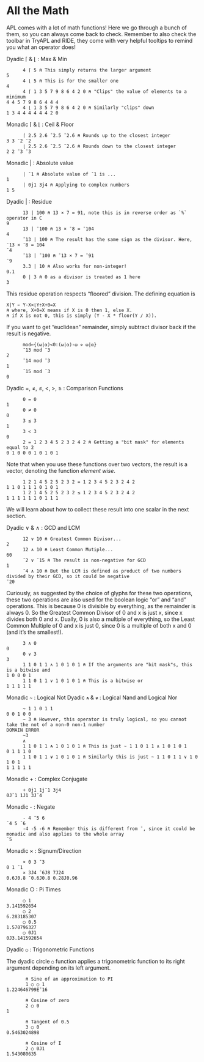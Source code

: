 # All the Math

APL comes with a lot of math functions! Here we go through a bunch of them, so you can always come back to check. Remember to also check the toolbar in TryAPL and RIDE, they come with very helpful tooltips to remind you what an operator does!

Dyadic ⌈ & ⌊ : Max & Min
```apl
      4 ⌈ 5 ⍝ This simply returns the larger argument
5
      4 ⌊ 5 ⍝ This is for the smaller one
4
      4 ⌈ 1 3 5 7 9 8 6 4 2 0 ⍝ "Clips" the value of elements to a minimum
4 4 5 7 9 8 6 4 4 4
      4 ⌊ 1 3 5 7 9 8 6 4 2 0 ⍝ Similarly "clips" down
1 3 4 4 4 4 4 4 2 0
```

Monadic ⌈ & ⌊ : Ceil & Floor
```apl
      ⌈ 2.5 2.6 ¯2.5 ¯2.6 ⍝ Rounds up to the closest integer
3 3 ¯2 ¯2
      ⌊ 2.5 2.6 ¯2.5 ¯2.6 ⍝ Rounds down to the closest integer
2 2 ¯3 ¯3
```

Monadic | : Absolute value
```
      | ¯1 ⍝ Absolute value of ¯1 is ...
1
      | 0j1 3j4 ⍝ Applying to complex numbers
1 5
```

Dyadic | : Residue
```apl
      13 | 100 ⍝ 13 × 7 = 91, note this is in reverse order as `%` operator in C
9
      13 | ¯100 ⍝ 13 × ¯8 = ¯104
4
      ¯13 | 100 ⍝ The result has the same sign as the divisor. Here, ¯13 × ¯8 = 104
¯4
      ¯13 | ¯100 ⍝ ¯13 × 7 = ¯91
¯9
      3.3 | 10 ⍝ Also works for non-integer!
0.1
      0 | 3 ⍝ 0 as a divisor is treated as 1 here
3
```

This residue operation respects “floored” division. The defining equation is
```apl
X|Y ← Y-X×⌊Y÷X+0=X
⍝ where, X+0=X means if X is 0 then 1, else X.
⍝ if X is not 0, this is simply (Y - X * floor(Y / X)).
```

If you want to get “euclidean” remainder, simply subtract divisor back if the result is negative.
```apl
      mod←{(⍵|⍺)<0:(⍵|⍺)-⍵ ⋄ ⍵|⍺}
      ¯13 mod ¯3
2
      ¯14 mod ¯3
1
      ¯15 mod ¯3
0
```

Dyadic =, ≠, ≤, <, >, ≥ : Comparison Functions
```apl
      0 = 0
1
      0 ≠ 0
0
      3 ≤ 3
1
      3 < 3
0
      2 = 1 2 3 4 5 2 3 2 4 2 ⍝ Getting a "bit mask" for elements equal to 2
0 1 0 0 0 1 0 1 0 1
```

Note that when you use these functions over two vectors, the result is a vector, denoting the function *element wise*.

```apl
      1 2 1 4 5 2 5 2 3 2 = 1 2 3 4 5 2 3 2 4 2
1 1 0 1 1 1 0 1 0 1
      1 2 1 4 5 2 5 2 3 2 ≤ 1 2 3 4 5 2 3 2 4 2
1 1 1 1 1 1 0 1 1 1
```

We will learn about how to collect these result into one scalar in the next section.

Dyadic ∨ & ∧ : GCD and LCM
```apl
      12 ∨ 10 ⍝ Greatest Common Divisor...
2
      12 ∧ 10 ⍝ Least Common Mutiple...
60
      ¯2 ∨ ¯15 ⍝ The result is non-negative for GCD
1
      ¯4 ∧ 10 ⍝ But the LCM is defined as product of two numbers divided by their GCD, so it could be negative
¯20
```

Curiously, as suggested by the choice of glyphs for these two operations, these two operations are also used for the boolean logic “or” and “and” operations. This is because 0 is divisible by everything, as the remainder is always 0. So the Greatest Common Divisor of 0 and x is just x, since x divides both 0 and x. Dually, 0 is also a multiple of everything, so the Least Common Multiple of 0 and x is just 0, since 0 is a multiple of both x and 0 (and it’s the smallest!).

```apl
      3 ∧ 0
0
      0 ∨ 3
3
      1 1 0 1 1 ∧ 1 0 1 0 1 ⍝ If the arguments are "bit mask"s, this is a bitwise and
1 0 0 0 1
      1 1 0 1 1 ∨ 1 0 1 0 1 ⍝ This is a bitwise or
1 1 1 1 1
```

Monadic `~` : Logical Not
Dyadic `⍲` & `⍱` : Logical Nand and Logical Nor
```apl
      ~ 1 1 0 1 1
0 0 1 0 0
      ~ 3 ⍝ However, this operator is truly logical, so you cannot take the not of a non-0 non-1 number
DOMAIN ERROR
      ~3
      ∧
      1 1 0 1 1 ⍲ 1 0 1 0 1 ⍝ This is just ~ 1 1 0 1 1 ∧ 1 0 1 0 1
0 1 1 1 0
      1 1 0 1 1 ⍱ 1 0 1 0 1 ⍝ Similarly this is just ~ 1 1 0 1 1 ∨ 1 0 1 0 1
1 1 1 1 1
```

Monadic + : Complex Conjugate
```apl
      + 0j1 1j¯1 3j4
0J¯1 1J1 3J¯4
```

Monadic - : Negate
```apl
      - 4 ¯5 6
¯4 5 ¯6
      -4 -5 -6 ⍝ Remember this is different from ¯, since it could be monadic and also applies to the whole array
¯5
```

Monadic × : Signum/Direction
```apl
      × 0 3 ¯3
0 1 ¯1
      × 3J4 ¯6J8 7J24
0.6J0.8 ¯0.6J0.8 0.28J0.96
```

Monadic ○ : Pi Times
```apl
      ○ 1
3.141592654
      ○ 2
6.283185307
      ○ 0.5
1.570796327
      ○ 0J1
0J3.141592654
```

Dyadic `○` : Trigonometric Functions

The dyadic circle `○` function applies a trigonometric function to its right argument depending on its left argument.

```apl
       ⍝ Sine of an approximation to PI
       1 ○ ○ 1
1.224646799E¯16
       
       ⍝ Cosine of zero
       2 ○ 0
1
       
       ⍝ Tangent of 0.5
       3 ○ 0
0.5463024898

       ⍝ Cosine of I
       2 ○ 0J1
1.543080635
```